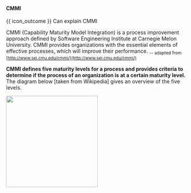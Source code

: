 <div id="title">

#### CMMI

</div>

<span id="prereqs"></span>

<span id="outcomes">{{ icon_outcome }} Can explain CMMI</span>

<div id="body">

<tip-box type="definition">

CMMI (Capability Maturity Model Integration) is a process improvement approach defined by Software Engineering Institute at Carnegie Melon University. CMMI provides organizations with the essential elements of effective processes, which will improve their performance. <sub>-- adapted from [http://www.sei.cmu.edu/cmmi/](http://www.sei.cmu.edu/cmmi/)</sub>

</tip-box>

**CMMI defines five maturity levels for a process and provides criteria to determine if the process of an organization is at a certain maturity level.** The diagram below [taken from Wikipedia] gives an overview of the five levels.

<img src="{{baseUrl}}/processModels/more/cmmi/images/diagram.png" height="250" />
<p/>

</div>

<div id="extras">
</div>